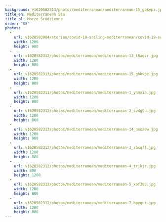 ```yaml
---
background: v1620582313/photos/mediterranean/mediterranean-15_gbkvpz.jpg
title_en: Mediterranean Sea
title_pl: Morze Śródziemne
order: "08"
photos:
  -
    url: v1620583004/stories/covid-19-sailing-mediterranean/covid-19-sailing-mediterranean-24_r0l8x7.jpg
    width: 1200
    height: 900
  -
    url: v1620582312/photos/mediterranean/mediterranean-13_t8aqzr.jpg
    width: 1200
    height: 800
  -
    url: v1620582313/photos/mediterranean/mediterranean-15_gbkvpz.jpg
    width: 1200
    height: 800
  -
    url: v1620582311/photos/mediterranean/mediterranean-1_ynmxia.jpg
    width: 1200
    height: 800
  -
    url: v1620582312/photos/mediterranean/mediterranean-2_sv4g9u.jpg
    width: 1200
    height: 800
  -
    url: v1620582313/photos/mediterranean/mediterranean-14_osoa0w.jpg
    width: 1200
    height: 900
  -
    url: v1620582312/photos/mediterranean/mediterranean-3_zbxqff.jpg
    width: 1200
    height: 800
  -
    url: v1620582312/photos/mediterranean/mediterranean-4_trjkjr.jpg
    width: 800
    height: 1200
  -
    url: v1620582312/photos/mediterranean/mediterranean-5_xaf383.jpg
    width: 1200
    height: 800
  -
    url: v1620582312/photos/mediterranean/mediterranean-7_bpygui.jpg
    width: 1200
    height: 800
---
```

